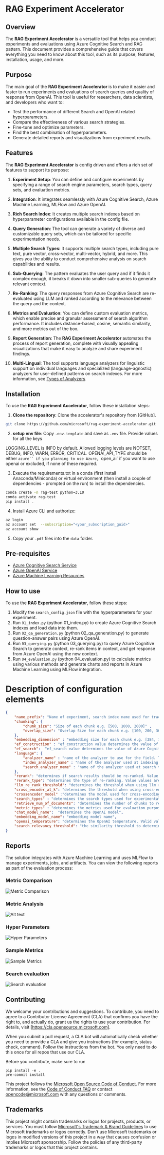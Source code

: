 # RAG Experiment Accelerator

## Overview

The **RAG Experiment Accelerator** is a versatile tool that helps you conduct experiments and evaluations using Azure Cognitive Search and RAG pattern. This document provides a comprehensive guide that covers everything you need to know about this tool, such as its purpose, features, installation, usage, and more.

## Purpose

The main goal of the **RAG Experiment Accelerator** is to make it easier and faster to run experiments and evaluations of search queries and quality of response from OpenAI. This tool is useful for researchers, data scientists, and developers who want to:

- Test the performance of different Search and OpenAI related hyperparameters.
- Compare the effectiveness of various search strategies.
- Fine-tune and optimize parameters.
- Find the best combination of hyperparameters.
- Generate detailed reports and visualizations from experiment results.

## Features

The **RAG Experiment Accelerator** is config driven and offers a rich set of features to support its purpose:

1. **Experiment Setup**: You can define and configure experiments by specifying a range of search engine parameters, search types, query sets, and evaluation metrics.

2. **Integration**: It integrates seamlessly with Azure Cognitive Search, Azure Machine Learning, MLFlow and Azure OpenAI.

3. **Rich Search Index**: It creates multiple search indexes based on hyperparameter configurations available in the config file.

4. **Query Generation**: The tool can generate a variety of diverse and customizable query sets, which can be tailored for specific experimentation needs.

5. **Multiple Search Types**: It supports multiple search types, including pure text, pure vector, cross-vector, multi-vector, hybrid, and more. This gives you the ability to conduct comprehensive analysis on search capabilities and results.

6. **Sub-Querying**: The pattern evaluates the user query and if it finds it complex enough, it breaks it down into smaller sub-queries to generate relevant context.

7. **Re-Ranking**: The query responses from Azure Cognitive Search are re-evaluated using LLM and ranked according to the relevance between the query and the context.

8. **Metrics and Evaluation**: You can define custom evaluation metrics, which enable precise and granular assessment of search algorithm performance. It includes distance-based, cosine, semantic similarity, and more metrics out of the box.

9. **Report Generation**: The **RAG Experiment Accelerator** automates the process of report generation, complete with visually appealing visualizations that make it easy to analyze and share experiment findings.

10. **Multi-Lingual**: The tool supports language analyzers for linguistic support on individual languages and specialized (language-agnostic) analyzers for user-defined patterns on search indexes. For more information, see [Types of Analyzers](https://learn.microsoft.com/en-us/azure/search/search-analyzers#types-of-analyzers).


## Installation

To use the **RAG Experiment Accelerator**, follow these installation steps:

1. **Clone the repository**: Clone the accelerator's repository from [GitHub].

```bash
git clone https://github.com/microsoft/rag-experiment-accelerator.git
```

2. **setup env file**: Copy `.env.template` and save as `.env` file. Provide values for all the keys

LOGGING_LEVEL is INFO by default. Allowed logging levels are NOTSET, DEBUG, INFO, WARN, ERROR, CRITICAL.
OPENAI_API_TYPE should be either `azure`` if you planning to use Azure, `open_ai` if you want to use openai or excluded, if none of these required.

3. Execute the requirements.txt in a conda (first install Anaconda/Miniconda) or virtual environment (then install a couple of dependencies - prompted on the run) to install the dependencies.

```bash
conda create -n rag-test python=3.10
conda activate rag-test
pip install .
```

4. Install Azure CLI and authorize:
```bash
az login
az account set  --subscription="<your_subscription_guid>"
az account show
```

5. Copy your `.pdf` files into the `data` folder.


## Pre-requisites

- [Azure Cognitive Search Service](https://learn.microsoft.com/en-us/azure/search/search-create-service-portal)
- [Azure OpenAI Service](https://learn.microsoft.com/en-us/azure/ai-services/openai/overview#how-do-i-get-access-to-azure-openai)
- [Azure Machine Learning Resources](https://learn.microsoft.com/en-us/azure/machine-learning/tutorial-azure-ml-in-a-day?view=azureml-api-2)


## How to use

To use the **RAG Experiment Accelerator**, follow these steps:

1. Modify the `search_config.json` file with the hyperparameters for your experiment.
2. Run `01_index.py` (python 01_index.py) to create Azure Cognitive Search indexes and load data into them.
3. Run `02_qa_generation.py` (python 02_qa_generation.py) to generate question-answer pairs using Azure OpenAI.
4. Run `03_querying.py` (python 03_querying.py) to query Azure Cognitive Search to generate context, re-rank items in context, and get response from Azure OpenAI using the new context. 
5. Run `04_evaluation.py` (python 04_evaluation.py) to calculate metrics using various methods and generate charts and reports in Azure Machine Learning using MLFlow integration.


# Description of configuration elements

```json
{
    "name_prefix": "Name of experiment, search index name used for tracking and comparing jobs",
    "chunking": {
        "chunk_size": "Size of each chunk e.g. [500, 1000, 2000]" ,
        "overlap_size": "Overlap Size for each chunk e.g. [100, 200, 300]" 
    },
    "embedding_dimension" : "embedding size for each chunk e.g. [384, 1024]. Valid values are 384, 768,1024" ,
    "ef_construction" : "ef_construction value determines the value of Azure Cognitive Search vector configuration." ,
    "ef_search":  "ef_search value determines the value of Azure Cognitive Search vector configuration.",
    "language": {
        "analyzer_name" : "name of the analyzer to use for the field. This option can be used only with searchable fields and it can't be set together with either searchAnalyzer or indexAnalyzer.",
        "index_analyzer_name" : "name of the analyzer used at indexing time for the field. This option can be used only with searchable fields. It must be set together with searchAnalyzer and it cannot be set together with the analyzer option.",
        "search_analyzer_name" : "name of the analyzer used at search time for the field. This option can be used only with searchable fields. It must be set together with indexAnalyzer and it cannot be set together with the analyzer option. This property cannot be set to the name of a language analyzer; use the analyzer property instead if you need a language analyzer.",
    },
    "rerank": "determines if search results should be re-ranked. Value values are TRUE or FALSE" ,
    "rerank_type": "determines the type of re-ranking. Value values are llm or crossencoder", 
    "llm_re_rank_threshold": "determines the threshold when using llm re-ranking. Chunks with rank above this number are selected in range from 1 - 10." ,
    "cross_encoder_at_k": "determines the threshold when using cross-encoding re-ranking. Chunks with given rank value are selected." ,
    "crossencoder_model" :"determines the model used for cross-encoding re-ranking step. Valid value is cross-encoder/stsb-roberta-base",
    "search_types" : "determines the search types used for experimentation. Valid value are search_for_match_semantic, search_for_match_Hybrid_multi, search_for_match_Hybrid_cross, search_for_match_text, search_for_match_pure_vector, search_for_match_pure_vector_multi, search_for_match_pure_vector_cross, search_for_manual_hybrid. e.g. ['search_for_manual_hybrid', 'search_for_match_Hybrid_multi','search_for_match_semantic' ]",
    "retrieve_num_of_documents": "determines the number of chunks to retrieve from the search index",
    "metric_types" : "determines the metrics used for evaluation purpose. Valid value are lcsstr, lcsseq, cosine, jaro_winkler, hamming, jaccard, levenshtein, fuzzy, bert_all_MiniLM_L6_v2, bert_base_nli_mean_tokens, bert_large_nli_mean_tokens, bert_large_nli_stsb_mean_tokens, bert_distilbert_base_nli_stsb_mean_tokens, bert_paraphrase_multilingual_MiniLM_L12_v2. e.g ['fuzzy','bert_all_MiniLM_L6_v2','cosine','bert_distilbert_base_nli_stsb_mean_tokens']",
    "chat_model_name":  "determines the OpenAI model",
    "embedding_model_name": "embedding model name",
    "openai_temperature": "determines the OpenAI temperature. Valid value ranges from 0 to 1.",
    "search_relevancy_threshold": "the similarity threshold to determine if a doc is relevant. Valid ranges are from 0.0 to 1.0"
}
```

## Reports

The solution integrates with Azure Machine Learning and uses MLFlow to manage experiments, jobs, and artifacts. You can view the following reports as part of the evaluation process:

### Metric Comparison

![Metric Comparison](./images/metric_comparison.png)

### Metric Analysis

![Alt text](./images/metric_analysis.png)

### Hyper Parameters

![Hyper Parameters](./images/hyper-parameters.png)

### Sample Metrics

![Sample Metrics](./images/sample_metric.png)

### Search evaluation

![Search evaluation](./images/search_chart.png)


## Contributing

We welcome your contributions and suggestions. To contribute, you need to agree to a
Contributor License Agreement (CLA) that confirms you have the right to, and actually do, grant us
the rights to use your contribution. For details, visit [https://cla.opensource.microsoft.com].

When you submit a pull request, a CLA bot will automatically check whether you need to provide
a CLA and give you instructions (for example, status check, comment). Follow the instructions
from the bot. You only need to do this once for all repos that use our CLA.

Before you contribute, make sure to run

```
pip install -e .
pre-commit install
```

This project follows the [Microsoft Open Source Code of Conduct](https://opensource.microsoft.com/codeofconduct/).
For more information, see the [Code of Conduct FAQ](https://opensource.microsoft.com/codeofconduct/faq/) or
contact [opencode@microsoft.com](mailto:opencode@microsoft.com) with any questions or comments.

## Trademarks

This project might contain trademarks or logos for projects, products, or services. You must follow [Microsoft's Trademark & Brand Guidelines](https://www.microsoft.com/en-us/legal/intellectualproperty/trademarks/usage/general) to use Microsoft 
trademarks or logos correctly.
Don't use Microsoft trademarks or logos in modified versions of this project in a way that causes confusion or implies Microsoft sponsorship.
Follow the policies of any third-party trademarks or logos that this project contains.
